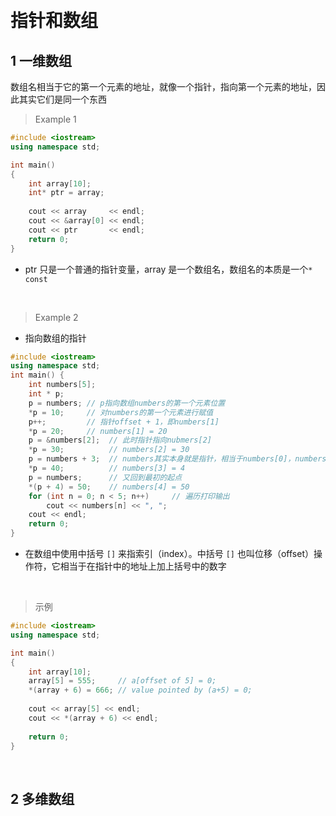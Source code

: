 
&emsp;
# 指针和数组
## 1 一维数组
数组名相当于它的第一个元素的地址，就像一个指针，指向第一个元素的地址，因此其实它们是同一个东西


>Example 1
```c++
#include <iostream>
using namespace std;

int main()
{
    int array[10];
    int* ptr = array; 
    
    cout << array     << endl;
    cout << &array[0] << endl;
    cout << ptr       << endl;
    return 0;
}
```

- ptr 只是一个普通的指针变量，array 是一个数组名，数组名的本质是一个`* const`


&emsp;
>Example 2
- 指向数组的指针
```c++
#include <iostream>
using namespace std;
int main() {
    int numbers[5];
    int * p;
    p = numbers; // p指向数组numbers的第一个元素位置
    *p = 10;     // 对numbers的第一个元素进行赋值
    p++;         // 指针offset + 1，即numbers[1]
    *p = 20;     // numbers[1] = 20
    p = &numbers[2];  // 此时指针指向nubmers[2]
    *p = 30;          // numbers[2] = 30
    p = numbers + 3;  // numbers其实本身就是指针，相当于numbers[0]，numbers + 3相当于numbers[3]
    *p = 40;          // numbers[3] = 4
    p = numbers;      // 又回到最初的起点
    *(p + 4) = 50;    // numbers[4] = 50
    for (int n = 0; n < 5; n++)     // 遍历打印输出
        cout << numbers[n] << ", ";
    cout << endl;
    return 0;
}
```
- 在数组中使用中括号 `[]` 来指索引（index）。中括号 `[]` 也叫位移（offset）操作符，它相当于在指针中的地址上加上括号中的数字

&emsp;
>示例
```c++
#include <iostream>
using namespace std;

int main()
{
    int array[10];
    array[5] = 555;     // a[offset of 5] = 0;
    *(array + 6) = 666; // value pointed by (a+5) = 0;
    
    cout << array[5] << endl;
    cout << *(array + 6) << endl;
    
    return 0;
}
```

&emsp;
## 2 多维数组